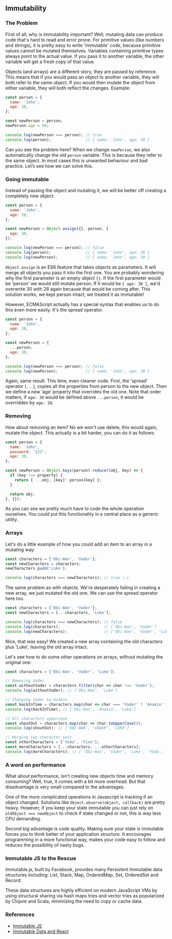 
## Immutability

### The Problem

First of all, why is immutability important? Well, mutating data can produce code that's hard to read and error prone. For primitive values (like numbers and strings), it is pretty easy to write 'immutable' code, because primitive values cannot be mutated themselves. Variables containing primitive types always point to the actual value. If you pass it to another variable, the other variable will get a fresh copy of that value.

Objects (and arrays) are a different story, they are passed by reference. This means that if you would pass an object to another variable, they will both refer to the same object. If you would then mutate the object from either variable, they will both reflect the changes. Example:

```javascript
const person = {
  name: 'John',
  age: 28,
};

const newPerson = person;
newPerson.age = 30;

console.log(newPerson === person); // true
console.log(person);               // { name: 'John', age: 30 }
```

Can you see the problem here? When we change `newPerson`, we also automatically change the old `person` variable. This is because they refer to the same object. In most cases this is unwanted behaviour and bad practice. Let’s see how we can solve this.

### Going immutable

Instead of passing the object and mutating it, we will be better off creating a completely new object:

```javascript
const person = {
  name: 'John',
  age: 28,
};

const newPerson = Object.assign({}, person, {
  age: 30,
});

console.log(newPerson === person); // false
console.log(person);               // { name: 'John', age: 28 }
console.log(newPerson);            // { name: 'John', age: 30 }
```

`Object.assign` is an ES6 feature that takes objects as parameters. It will merge all objects you pass it into the first one. You are probably wondering why the first parameter is an empty object `{}`. If the first parameter would be 'person' we would still mutate person. If it would be `{ age: 30 }`, we'd overwrite 30 with 28 again because that would be coming after. This solution works, we kept person intact, we treated it as immutable!

However, ECMAScript actually has a special syntax that enables us to do this even more easily. It's the spread operator.

```javascript
const person = {
  name: 'John',
  age: 28,
};

const newPerson = {
  ...person,
  age: 30,
};

console.log(newPerson === person); // false
console.log(newPerson);            // { name: 'John', age: 30 }
```

Again, same result. This time, even cleaner code. First, the 'spread' operator (`...`), copies all the properties from person to the new object. Then we define a new ‘age’ property that overrides the old one. Note that order matters, if `age: 30` would be defined above `...person`, it would be overridden by `age: 28`.

### Removing

How about removing an item? No we won't use delete, this would again, mutate the object. This actually is a bit harder, you can do it as follows:

```javascript
const person = {
  name: 'John',
  password: '123',
  age: 28,
};

const newPerson = Object.keys(person).reduce((obj, key) => {
  if (key !== property) {
    return { ...obj, [key]: person[key] };
  }

  return obj;
}, {});
```

As you can see we pretty much have to code the whole operation ourselves. You could put this functionality in a central place as a generic utility.

### Arrays

Let's do a little example of how you could add an item to an array in a mutating way:

```javascript
const characters = ['Obi-Wan', 'Vader'];
const newCharacters = characters;
newCharacters.push('Luke');

console.log(characters === newCharacters); // true :-(
```

The same problem as with objects. We're desperately failing in creating a new array, we just mutated the old one. We can use the spread operator here too.

```javascript
const characters = ['Obi-Wan', 'Vader'];
const newCharacters = [...characters, 'Luke'];

console.log(characters === newCharacters); // false
console.log(characters);                   // ['Obi-Wan', 'Vader']
console.log(newCharacters);                // ['Obi-Wan', 'Vader', 'Luke']
```
Nice, that was easy! We created a new array containing the old characters plus 'Luke', leaving the old array intact.

Let's see how to do some other operations on arrays, without mutating the original one:

```javascript
const characters = ['Obi-Wan', 'Vader', 'Luke'];

// Removing Vader
const withoutVader = characters.filter(char => char !== 'Vader');
console.log(withoutVader); // ['Obi-Wan', 'Luke']

// Changing Vader to Anakin
const backInTime = characters.map(char => char === 'Vader' ? 'Anakin' : char);
console.log(backInTime); // ['Obi-Wan', 'Anakin', 'Luke']

// All characters uppercase
const shoutOut = characters.map(char => char.toUpperCase());
console.log(shoutOut); // ['OBI-WAN', 'VADER', 'LUKE']

// Merging two character sets
const otherCharacters = ['Yoda', 'Finn'];
const moreCharacters = [...characters, ...otherCharacters];
console.log(moreCharacters); // [ 'Obi-Wan', 'Vader', 'Luke', 'Yoda', 'Finn' ]
```

### A word on performance

What about performance, isn't creating new objects time and memory consuming? Well, true, it comes with a bit more overhead. But that disadvantage is very small compared to the advantages.

One of the more complicated operations in Javascript is tracking if an object changed. Solutions like `Object.observe(object, callback)` are pretty heavy. However, if you keep your state immutable you can just rely on `oldObject === newObject` to check if state changed or not, this is way less CPU demanding.

Second big advantage is code quality. Making sure your state is immutable forces you to think better of your application structure. It encourages programming in a more functional way, makes your code easy to follow and reduces the possibility of nasty bugs.

### Immutable JS to the Rescue

Immutable.js, built by Facebook, provides many Persistent Immutable data structures including: List, Stack, Map, OrderedMap, Set, OrderedSet and Record.

These data structures are highly efficient on modern JavaScript VMs by using structural sharing via hash maps tries and vector tries as popularized by Clojure and Scala, minimizing the need to copy or cache data.

### References

- [Immutable JS](https://facebook.github.io/immutable-js/)
- [Immutable Data and React](https://www.youtube.com/watch?v=I7IdS-PbEgI&feature=youtu.be)
